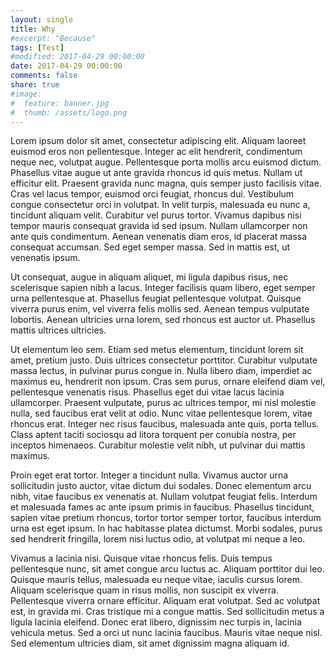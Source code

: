 ```yaml
---
layout: single
title: Why
#excerpt: "Because"
tags: [Test]
#modified: 2017-04-29 00:00:00
date: 2017-04-29 00:00:00
comments: false
share: true
#image:
#  feature: banner.jpg
#  thumb: /assets/logo.png
---
```

Lorem ipsum dolor sit amet, consectetur adipiscing elit. Aliquam laoreet euismod eros non pellentesque. Integer ac elit hendrerit, condimentum neque nec, volutpat augue. Pellentesque porta mollis arcu euismod dictum. Phasellus vitae augue ut ante gravida rhoncus id quis metus. Nullam ut efficitur elit. Praesent gravida nunc magna, quis semper justo facilisis vitae. Cras vel lacus tempor, euismod orci feugiat, rhoncus dui. Vestibulum congue consectetur orci in volutpat. In velit turpis, malesuada eu nunc a, tincidunt aliquam velit. Curabitur vel purus tortor. Vivamus dapibus nisi tempor mauris consequat gravida id sed ipsum. Nullam ullamcorper non ante quis condimentum. Aenean venenatis diam eros, id placerat massa consequat accumsan. Sed eget semper massa. Sed in mattis est, ut venenatis ipsum.

Ut consequat, augue in aliquam aliquet, mi ligula dapibus risus, nec scelerisque sapien nibh a lacus. Integer facilisis quam libero, eget semper urna pellentesque at. Phasellus feugiat pellentesque volutpat. Quisque viverra purus enim, vel viverra felis mollis sed. Aenean tempus vulputate lobortis. Aenean ultricies urna lorem, sed rhoncus est auctor ut. Phasellus mattis ultrices ultricies.

Ut elementum leo sem. Etiam sed metus elementum, tincidunt lorem sit amet, pretium justo. Duis ultrices consectetur porttitor. Curabitur vulputate massa lectus, in pulvinar purus congue in. Nulla libero diam, imperdiet ac maximus eu, hendrerit non ipsum. Cras sem purus, ornare eleifend diam vel, pellentesque venenatis risus. Phasellus eget dui vitae lacus lacinia ullamcorper. Praesent vulputate, purus ac ultrices tempor, mi nisl molestie nulla, sed faucibus erat velit at odio. Nunc vitae pellentesque lorem, vitae rhoncus erat. Integer nec risus faucibus, malesuada ante quis, porta tellus. Class aptent taciti sociosqu ad litora torquent per conubia nostra, per inceptos himenaeos. Curabitur molestie velit nibh, ut pulvinar dui mattis maximus.

Proin eget erat tortor. Integer a tincidunt nulla. Vivamus auctor urna sollicitudin justo auctor, vitae dictum dui sodales. Donec elementum arcu nibh, vitae faucibus ex venenatis at. Nullam volutpat feugiat felis. Interdum et malesuada fames ac ante ipsum primis in faucibus. Phasellus tincidunt, sapien vitae pretium rhoncus, tortor tortor semper tortor, faucibus interdum urna est eget ipsum. In hac habitasse platea dictumst. Morbi sodales, purus sed hendrerit fringilla, lorem nisi luctus odio, at volutpat mi neque a leo.

Vivamus a lacinia nisi. Quisque vitae rhoncus felis. Duis tempus pellentesque nunc, sit amet congue arcu luctus ac. Aliquam porttitor dui leo. Quisque mauris tellus, malesuada eu neque vitae, iaculis cursus lorem. Aliquam scelerisque quam in risus mollis, non suscipit ex viverra. Pellentesque viverra ornare efficitur. Aliquam erat volutpat. Sed ac volutpat est, in gravida mi. Cras tristique mi a congue mattis. Sed sollicitudin metus a ligula lacinia eleifend. Donec erat libero, dignissim nec turpis in, lacinia vehicula metus. Sed a orci ut nunc lacinia faucibus. Mauris vitae neque nisl. Sed elementum ultricies diam, sit amet dignissim magna aliquam id.
